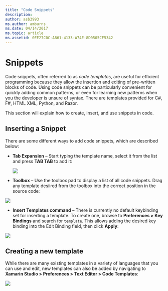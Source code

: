 ```yaml
---
title: "Code Snippets"
description: 
author: asb3993
ms.author: amburns
ms.date: 04/14/2017
ms.topic: article
ms.assetid: 0FE27C0C-A861-4133-A74E-8D0505CF5342
---
```


# Snippets 

Code snippets, often referred to as _code templates_, are useful for efficient programming because they allow the insertion and editing of pre-written blocks of code. Using code snippets can be particularly convenient for quickly adding common patterns, or even for learning new patterns when you the developer is unsure of syntax. There are templates provided for C#, F#, HTML XML, Python, and Razor.

This section will explain how to create, insert, and use snippets in code.

## Inserting a Snippet

There are some different ways to add code snippets, which are described below:
 
* **Tab Expansion** – Start typing the template name, select it from the list and press **TAB TAB** to add it:
 
  ![](Images/source-editor-image13.png)

* **Toolbox** – Use the toolbox pad to display a list of all code snippets. Drag any template desiired from the toolbox into the correct position in the source code:

 ![](Images/source-editor-image14.png)

* **Insert Templates command** – There is currently no default keybinding set for inserting a template. To create one, browse to **Preferences > Key Bindings** and search for `template`. This allows adding the desired key binding into the Edit Binding field, then click **Apply**:

 ![](Images/source-editor-image15.png)

## Creating a new template

While there are many existing templates in a variety of languages that you can use and edit, new templates can also be added by navigating to **Xamarin Studio > Preferences > Text Editor > Code Templates**:

![](Images/source-editor-image12.png)
